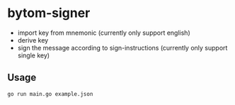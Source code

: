 # bytom-signer

+ import key from mnemonic (currently only support english)
+ derive key
+ sign the message according to sign-instructions (currently only support single key)

## Usage
```
go run main.go example.json
```
